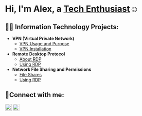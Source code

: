 <h1>Hi, I'm Alex, a <a href="https://linkedin.com/in/alex-chann-8903a6299">Tech Enthusiast</a>☺</h1>

<h2>👨‍💻 Information Technology Projects:</h2>

- <b>VPN (Virtual Private Network) </b>
  - [VPN Usage and Purpose](https://github.com/achann297/vpn-usage)
  - [VPN Installation](https://github.com/achann297/vpn-install)
- <b>Remote Desktop Protocol</b>
  - [About RDP](https://github.com/achann297/AboutRDP)
  - [Using RDP](https://github.com/achann297/usingRDP)
- <b>Network File Sharing and Permissions</b>
  - [File Shares](https://github.com/achann297/AboutRDP)
  - [Using RDP](https://github.com/achann297/usingRDP)

<h2>🤳Connect with me:</h2>

[<img align="left" alt="Josh | LinkedIn" width="22px" src="https://cdn.jsdelivr.net/npm/simple-icons@v3/icons/linkedin.svg" />][linkedin]
[<img align="left" alt="Josh | Instagram" width="22px" src="https://cdn.jsdelivr.net/npm/simple-icons@v3/icons/instagram.svg" />][instagram]

[instagram]: https://www.instagram.com/achann203
[linkedin]: https://www.linkedin.com/in/alex-chann-8903a6299
